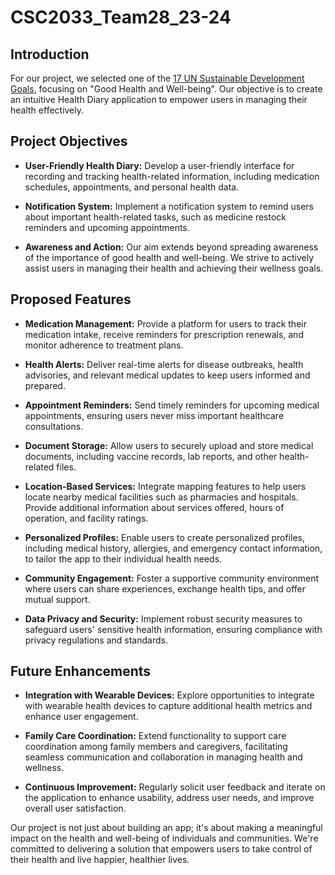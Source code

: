 # CSC2033_Team28_23-24

## Introduction
For our project, we selected one of the [17 UN Sustainable Development Goals](https://www.globalgoals.org/goals/), focusing on "Good Health and Well-being". Our objective is to create an intuitive Health Diary application to empower users in managing their health effectively.

## Project Objectives
- **User-Friendly Health Diary:** Develop a user-friendly interface for recording and tracking health-related information, including medication schedules, appointments, and personal health data.
  
- **Notification System:** Implement a notification system to remind users about important health-related tasks, such as medicine restock reminders and upcoming appointments.

- **Awareness and Action:** Our aim extends beyond spreading awareness of the importance of good health and well-being. We strive to actively assist users in managing their health and achieving their wellness goals.

## Proposed Features
- **Medication Management:** Provide a platform for users to track their medication intake, receive reminders for prescription renewals, and monitor adherence to treatment plans.

- **Health Alerts:** Deliver real-time alerts for disease outbreaks, health advisories, and relevant medical updates to keep users informed and prepared.

- **Appointment Reminders:** Send timely reminders for upcoming medical appointments, ensuring users never miss important healthcare consultations.

- **Document Storage:** Allow users to securely upload and store medical documents, including vaccine records, lab reports, and other health-related files.

- **Location-Based Services:** Integrate mapping features to help users locate nearby medical facilities such as pharmacies and hospitals. Provide additional information about services offered, hours of operation, and facility ratings.

- **Personalized Profiles:** Enable users to create personalized profiles, including medical history, allergies, and emergency contact information, to tailor the app to their individual health needs.

- **Community Engagement:** Foster a supportive community environment where users can share experiences, exchange health tips, and offer mutual support.

- **Data Privacy and Security:** Implement robust security measures to safeguard users' sensitive health information, ensuring compliance with privacy regulations and standards.

## Future Enhancements
- **Integration with Wearable Devices:** Explore opportunities to integrate with wearable health devices to capture additional health metrics and enhance user engagement.

- **Family Care Coordination:** Extend functionality to support care coordination among family members and caregivers, facilitating seamless communication and collaboration in managing health and wellness.

- **Continuous Improvement:** Regularly solicit user feedback and iterate on the application to enhance usability, address user needs, and improve overall user satisfaction.

Our project is not just about building an app; it's about making a meaningful impact on the health and well-being of individuals and communities. We're committed to delivering a solution that empowers users to take control of their health and live happier, healthier lives.
